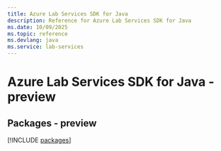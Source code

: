 ```yaml
---
title: Azure Lab Services SDK for Java
description: Reference for Azure Lab Services SDK for Java
ms.date: 10/09/2025
ms.topic: reference
ms.devlang: java
ms.service: lab-services
---
```

# Azure Lab Services SDK for Java - preview
## Packages - preview
[!INCLUDE [packages](lab-services-index.md)]